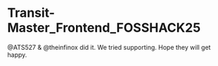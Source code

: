 # Transit-Master_Frontend_FOSSHACK25
@ATS527 &amp; @theinfinox did it. We tried supporting. Hope they will get happy.
